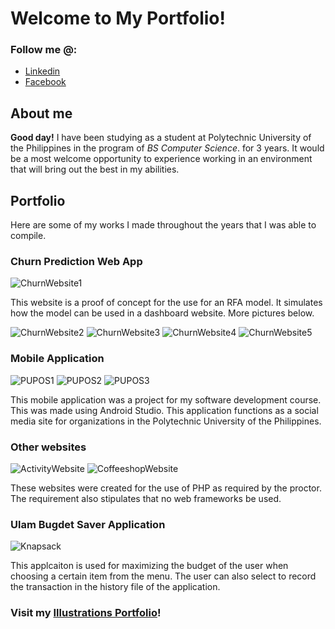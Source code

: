 # Welcome to My Portfolio!

### Follow me @:

- [Linkedin](linkedin.com/in/matthew-olaguer-683885245)
- [Facebook](facebook.com/Flint.Oldfield)

## About me

**Good day!** I have been studying as a student at Polytechnic University of the Philippines in the program of *BS Computer Science*. for 3 years. It would be a most welcome opportunity to experience working in an environment that will bring out the best in my abilities.

## Portfolio

Here are some of my works I made throughout the years that I was able to compile.

### Churn Prediction Web App

![ChurnWebsite1](https://raw.githubusercontent.com/Der-Schneeprinz/der-schneeprinz.github.io/main/img/Churn%20Website%201.JPG)

This website is a proof of concept for the use for an RFA model. It simulates how the model can be used in a dashboard website. More pictures below.

![ChurnWebsite2](https://raw.githubusercontent.com/Der-Schneeprinz/der-schneeprinz.github.io/main/img/Churn%20Website%202.JPG)
![ChurnWebsite3](https://raw.githubusercontent.com/Der-Schneeprinz/der-schneeprinz.github.io/main/img/Churn%20Website%203.JPG)
![ChurnWebsite4](https://raw.githubusercontent.com/Der-Schneeprinz/der-schneeprinz.github.io/main/img/Churn%20Website%204.JPG)
![ChurnWebsite5](https://raw.githubusercontent.com/Der-Schneeprinz/der-schneeprinz.github.io/main/img/Churn%20Website%205.JPG)

### Mobile Application

![PUPOS1](https://raw.githubusercontent.com/Der-Schneeprinz/der-schneeprinz.github.io/main/img/PUPOS1.png)
![PUPOS2](https://raw.githubusercontent.com/Der-Schneeprinz/der-schneeprinz.github.io/main/img/PUPOS2.png)
![PUPOS3](https://raw.githubusercontent.com/Der-Schneeprinz/der-schneeprinz.github.io/main/img/PUPOS3.png)

This mobile application was a project for my software development course. This was made using Android Studio. This application functions as a social media site for organizations in the Polytechnic University of the Philippines.

### Other websites

![ActivityWebsite](https://raw.githubusercontent.com/Der-Schneeprinz/der-schneeprinz.github.io/main/img/Activity%20Website.JPG)
![CoffeeshopWebsite](https://raw.githubusercontent.com/Der-Schneeprinz/der-schneeprinz.github.io/main/img/Coffeeshop%20Website.JPG)

These websites were created for the use of PHP as required by the proctor. The requirement also stipulates that no web frameworks be used.

### Ulam Bugdet Saver Application

![Knapsack](https://raw.githubusercontent.com/Der-Schneeprinz/der-schneeprinz.github.io/main/img/Knapsack%20Ulam%20Saver.JPG)

This applcaiton is used for maximizing the budget of the user when choosing a certain item from the menu. The user can also select to record the transaction in the history file of the application.

### Visit my [Illustrations Portfolio](https://matt-art-port.carrd.co/)!
